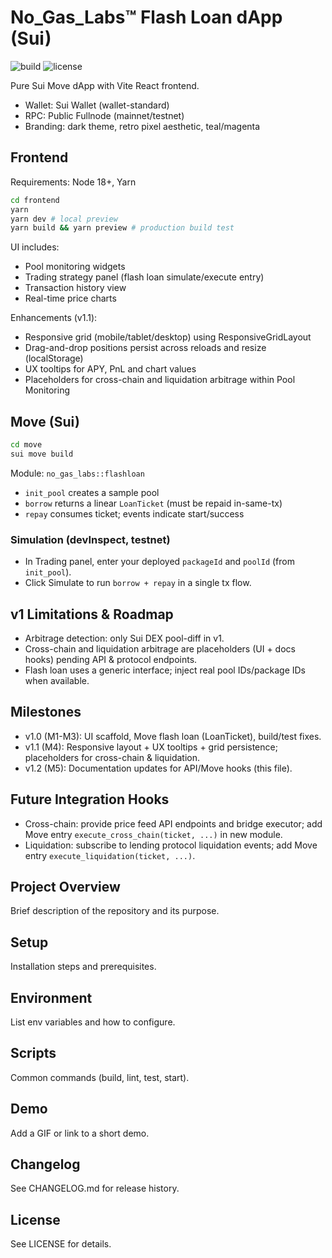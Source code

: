 # No_Gas_Labs™ Flash Loan dApp (Sui)

![build](https://github.com/No-Gas-Labs/no_gas_labs_sui_flashloan/actions/workflows/ci.yml/badge.svg) ![license](https://img.shields.io/github/license/No-Gas-Labs/no_gas_labs_sui_flashloan.svg)

Pure Sui Move dApp with Vite React frontend.

- Wallet: Sui Wallet (wallet-standard)
- RPC: Public Fullnode (mainnet/testnet)
- Branding: dark theme, retro pixel aesthetic, teal/magenta

## Frontend

Requirements: Node 18+, Yarn

```bash
cd frontend
yarn
yarn dev # local preview
yarn build && yarn preview # production build test
```

UI includes:
- Pool monitoring widgets
- Trading strategy panel (flash loan simulate/execute entry)
- Transaction history view
- Real-time price charts

Enhancements (v1.1):
- Responsive grid (mobile/tablet/desktop) using ResponsiveGridLayout
- Drag-and-drop positions persist across reloads and resize (localStorage)
- UX tooltips for APY, PnL and chart values
- Placeholders for cross-chain and liquidation arbitrage within Pool Monitoring

## Move (Sui)

```bash
cd move
sui move build
```

Module: `no_gas_labs::flashloan`
- `init_pool` creates a sample pool
- `borrow` returns a linear `LoanTicket` (must be repaid in-same-tx)
- `repay` consumes ticket; events indicate start/success

### Simulation (devInspect, testnet)
- In Trading panel, enter your deployed `packageId` and `poolId` (from `init_pool`).
- Click Simulate to run `borrow + repay` in a single tx flow.

## v1 Limitations & Roadmap
- Arbitrage detection: only Sui DEX pool-diff in v1.
- Cross-chain and liquidation arbitrage are placeholders (UI + docs hooks) pending API & protocol endpoints.
- Flash loan uses a generic interface; inject real pool IDs/package IDs when available.

## Milestones
- v1.0 (M1-M3): UI scaffold, Move flash loan (LoanTicket), build/test fixes.
- v1.1 (M4): Responsive layout + UX tooltips + grid persistence; placeholders for cross-chain & liquidation.
- v1.2 (M5): Documentation updates for API/Move hooks (this file).

## Future Integration Hooks
- Cross-chain: provide price feed API endpoints and bridge executor; add Move entry `execute_cross_chain(ticket, ...)` in new module.
- Liquidation: subscribe to lending protocol liquidation events; add Move entry `execute_liquidation(ticket, ...)`.

## Project Overview
Brief description of the repository and its purpose.

## Setup
Installation steps and prerequisites.

## Environment
List env variables and how to configure.

## Scripts
Common commands (build, lint, test, start).

## Demo
Add a GIF or link to a short demo.

## Changelog
See CHANGELOG.md for release history.

## License
See LICENSE for details.